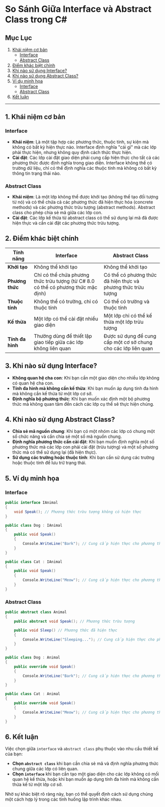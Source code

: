 # So Sánh Giữa Interface và Abstract Class trong C#

## Mục Lục

1. [Khái niệm cơ bản](#1-khái-niệm-cơ-bản)
   - [Interface](#interface)
   - [Abstract Class](#abstract-class)
2. [Điểm khác biệt chính](#2-điểm-khác-biệt-chính)
3. [Khi nào sử dụng Interface?](#3-khi-nào-sử-dụng-interface)
4. [Khi nào sử dụng Abstract Class?](#4-khi-nào-sử-dụng-abstract-class)
5. [Ví dụ minh họa](#5-ví-dụ-minh-họa)
   - [Interface](#interface-1)
   - [Abstract Class](#abstract-class-1)
6. [Kết luận](#6-kết-luận)

---

## 1. Khái niệm cơ bản

### **Interface**

- **Khái niệm**: Là một tập hợp các phương thức, thuộc tính, sự kiện mà không có bất kỳ hiện thực nào. Interface định nghĩa "cái gì" mà các lớp phải thực hiện, nhưng không quy định cách thức thực hiện.
- **Cài đặt**: Các lớp cài đặt giao diện phải cung cấp hiện thực cho tất cả các phương thức được định nghĩa trong giao diện. Interface không thể có trường dữ liệu, chỉ có thể định nghĩa các thuộc tính mà không có bất kỳ thông tin trạng thái nào.

### **Abstract Class**

- **Khái niệm**: Là một lớp không thể được khởi tạo (không thể tạo đối tượng từ nó) và có thể chứa cả các phương thức đã hiện thực hóa (concrete methods) và các phương thức trừu tượng (abstract methods). Abstract class cho phép chia sẻ mã giữa các lớp con.
- **Cài đặt**: Các lớp kế thừa từ abstract class có thể sử dụng lại mã đã được hiện thực và cần cài đặt các phương thức trừu tượng.

## 2. Điểm khác biệt chính

| **Tính năng**    | **Interface**                                                                     | **Abstract Class**                                             |
| ---------------- | --------------------------------------------------------------------------------- | -------------------------------------------------------------- |
| **Khởi tạo**     | Không thể khởi tạo                                                                | Không thể khởi tạo                                             |
| **Phương thức**  | Chỉ có thể chứa phương thức trừu tượng (từ C# 8.0 có thể có phương thức mặc định) | Có thể có phương thức đã hiện thực và phương thức trừu tượng   |
| **Thuộc tính**   | Không thể có trường, chỉ có thuộc tính                                            | Có thể có trường và thuộc tính                                 |
| **Kế thừa**      | Một lớp có thể cài đặt nhiều giao diện                                            | Một lớp chỉ có thể kế thừa một lớp trừu tượng                  |
| **Tính đa hình** | Thường dùng để thiết lập giao tiếp giữa các lớp không liên quan                   | Được sử dụng để cung cấp một cơ sở chung cho các lớp liên quan |

## 3. Khi nào sử dụng Interface?

- **Không quan hệ cha con**: Khi bạn cần một giao diện cho nhiều lớp không có quan hệ cha con.
- **Tính đa hình mà không cần kế thừa**: Khi bạn muốn áp dụng tính đa hình mà không cần kế thừa từ một lớp cơ sở.
- **Định nghĩa bộ phương thức**: Khi bạn muốn xác định một bộ phương thức mà không quan tâm đến cách các lớp cụ thể sẽ thực hiện chúng.

## 4. Khi nào sử dụng Abstract Class?

- **Chia sẻ mã nguồn chung**: Khi bạn có một nhóm các lớp có chung một số chức năng và cần chia sẻ một số mã nguồn chung.
- **Định nghĩa phương thức cần cài đặt**: Khi bạn muốn định nghĩa một số phương thức mà các lớp con phải cài đặt (trừu tượng) và một số phương thức mà có thể sử dụng lại (đã hiện thực).
- **Sử dụng các trường hoặc thuộc tính**: Khi bạn cần sử dụng các trường hoặc thuộc tính để lưu trữ trạng thái.

## 5. Ví dụ minh họa

### **Interface**

```csharp
public interface IAnimal
{
    void Speak(); // Phương thức trừu tượng không có hiện thực
}

public class Dog : IAnimal
{
    public void Speak()
    {
        Console.WriteLine("Bark"); // Cung cấp hiện thực cho phương thức Speak
    }
}

public class Cat : IAnimal
{
    public void Speak()
    {
        Console.WriteLine("Meow"); // Cung cấp hiện thực cho phương thức Speak
    }
}
```

### **Abstract Class**

```csharp
public abstract class Animal
{
    public abstract void Speak(); // Phương thức trừu tượng

    public void Sleep() // Phương thức đã hiện thực
    {
        Console.WriteLine("Sleeping..."); // Cung cấp hiện thực cho phương thức Sleep
    }
}

public class Dog : Animal
{
    public override void Speak()
    {
        Console.WriteLine("Bark"); // Cung cấp hiện thực cho phương thức Speak
    }
}

public class Cat : Animal
{
    public override void Speak()
    {
        Console.WriteLine("Meow"); // Cung cấp hiện thực cho phương thức Speak
    }
}
```

## 6. Kết luận

Việc chọn giữa `interface` và `abstract class` phụ thuộc vào nhu cầu thiết kế của bạn:

- **Chọn `abstract class`** khi bạn cần chia sẻ mã và định nghĩa phương thức chung giữa các lớp có liên quan.
- **Chọn `interface`** khi bạn cần tạo một giao diện cho các lớp không có mối quan hệ kế thừa, hoặc khi bạn muốn áp dụng tính đa hình mà không cần thừa kế từ một lớp cơ sở.

Nhờ sự khác biệt rõ ràng này, bạn có thể quyết định cách sử dụng chúng một cách hợp lý trong các tình huống lập trình khác nhau.
